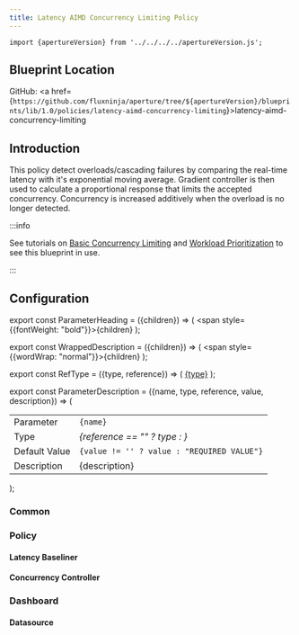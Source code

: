 ```yaml
---
title: Latency AIMD Concurrency Limiting Policy
---
```



```mdx-code-block
import {apertureVersion} from '../../../../apertureVersion.js';
```
## Blueprint Location


GitHub: <a href={`https://github.com/fluxninja/aperture/tree/${apertureVersion}/blueprints/lib/1.0/policies/latency-aimd-concurrency-limiting`}>latency-aimd-concurrency-limiting</a>


## Introduction



This policy detect overloads/cascading failures by comparing the real-time
latency with it's exponential moving average. Gradient controller is then used
to calculate a proportional response that limits the accepted concurrency.
Concurrency is increased additively when the overload is no longer detected.

:::info

See tutorials on
[Basic Concurrency Limiting](/tutorials/integrations/flow-control/concurrency-limiting/basic-concurrency-limiting.md)
and
[Workload Prioritization](/tutorials/integrations/flow-control/concurrency-limiting/workload-prioritization.md)
to see this blueprint in use.

:::

## Configuration

<!-- Configuration Marker -->


export const ParameterHeading = ({children}) => (
  <span style={{fontWeight: "bold"}}>{children}</span>
);

export const WrappedDescription = ({children}) => (
  <span style={{wordWrap: "normal"}}>{children}</span>
);

export const RefType = ({type, reference}) => (
  <a href={reference}>{type}</a>
);

export const ParameterDescription = ({name, type, reference,
  value, description}) => (
  <table class="blueprints-params">
  <tr>
    <td><ParameterHeading>Parameter</ParameterHeading></td>
    <td><code>{name}</code></td>
  </tr>
  <tr>
    <td><ParameterHeading>Type</ParameterHeading></td>
    <td><em>{reference == "" ? type : <RefType type={type} reference={reference} />}</em></td>
  </tr>
  <tr>
    <td class="blueprints-default-heading"><ParameterHeading>Default Value</ParameterHeading></td>
    <td><code>{value != '' ? value : "REQUIRED VALUE"}</code></td>
  </tr>
  <tr>
    <td class="blueprints-description"><ParameterHeading>Description</ParameterHeading></td>
    <td class="blueprints-description"><WrappedDescription>{description}</WrappedDescription></td>
  </tr>
</table>
);




<h3 class="blueprints-h3">Common</h3>

<ParameterDescription
    name="common.policy_name"
    type="string"
    reference=""
    value=''
    description='Name of the policy.' />

<h3 class="blueprints-h3">Policy</h3>

<ParameterDescription
    name="policy.flux_meter"
    type="aperture.spec.v1.FluxMeter"
    reference="../../configuration/policy#v1-flux-meter"
    value=''
    description='Flux Meter.' />

<ParameterDescription
    name="policy.classifiers"
    type="[]aperture.spec.v1.Classifier"
    reference="../../configuration/policy#v1-classifier"
    value=''
    description='List of classification rules.' />

<ParameterDescription
    name="policy.components"
    type="[]aperture.spec.v1.Component"
    reference="../../configuration/policy#v1-component"
    value=''
    description='List of additional circuit components.' />

<h4 class="blueprints-h4">Latency Baseliner</h4>

<ParameterDescription
    name="policy.latency_baseliner.ema"
    type="aperture.spec.v1.EMAParameters"
    reference="../../configuration/policy#v1-e-m-a-parameters"
    value=''
    description='EMA parameters.' />

<ParameterDescription
    name="policy.latency_baseliner.latency_tolerance_multiplier"
    type="float64"
    reference=""
    value=''
    description='Tolerance factor beyond which the service is considered to be in overloaded state. E.g. if EMA of latency is 50ms and if Tolerance is 1.1, then service is considered to be in overloaded state if current latency is more than 55ms.' />

<ParameterDescription
    name="policy.latency_baseliner.latency_ema_limit_multiplier"
    type="float64"
    reference=""
    value=''
    description='Current latency value is multiplied with this factor to calculate maximum envelope of Latency EMA.' />

<h4 class="blueprints-h4">Concurrency Controller</h4>

<ParameterDescription
    name="policy.concurrency_controller.flow_selector"
    type="aperture.spec.v1.FlowSelector"
    reference="../../configuration/policy#v1-flow-selector"
    value=''
    description='Concurrency Limiter flow selector.' />

<ParameterDescription
    name="policy.concurrency_controller.scheduler"
    type="aperture.spec.v1.SchedulerParameters"
    reference="../../configuration/policy#v1-scheduler-parameters"
    value=''
    description='Scheduler parameters.' />

<ParameterDescription
    name="policy.concurrency_controller.gradient"
    type="aperture.spec.v1.GradientControllerParameters"
    reference="../../configuration/policy#v1-gradient-controller-parameters"
    value=''
    description='Gradient Controller parameters.' />

<ParameterDescription
    name="policy.concurrency_controller.alerter"
    type="aperture.spec.v1.AlerterParameters"
    reference="../../configuration/policy#v1-alerter-parameters"
    value=''
    description='Whether tokens for workloads are computed dynamically or set statically by the user.' />

<ParameterDescription
    name="policy.concurrency_controller.concurrency_limit_multiplier"
    type="float64"
    reference=""
    value=''
    description='Current accepted concurrency is multiplied with this number to dynamically calculate the upper concurrency limit of a Service during normal (non-overload) state. This protects the Service from sudden spikes.' />

<ParameterDescription
    name="policy.concurrency_controller.concurrency_linear_increment"
    type="float64"
    reference=""
    value=''
    description='Linear increment to concurrency in each execution tick when the system is not in overloaded state.' />

<ParameterDescription
    name="policy.concurrency_controller.concurrency_sqrt_increment_multiplier"
    type="float64"
    reference=""
    value=''
    description='Scale factor to multiply square root of current accepted concurrrency. This, along with concurrency_linear_increment helps calculate overall concurrency increment in each tick. Concurrency is rapidly ramped up in each execution cycle during normal (non-overload) state (integral effect).' />

<ParameterDescription
    name="policy.concurrency_controller.dynamic_config"
    type="aperture.v1.LoadActuatorDynamicConfig"
    reference=""
    value=''
    description='Dynamic configuration for concurrency controller.' />

<h3 class="blueprints-h3">Dashboard</h3>

<ParameterDescription
    name="dashboard.refresh_interval"
    type="string"
    reference=""
    value=''
    description='Refresh interval for dashboard panels.' />

<h4 class="blueprints-h4">Datasource</h4>

<ParameterDescription
    name="dashboard.datasource.name"
    type="string"
    reference=""
    value=''
    description='Datasource name.' />

<ParameterDescription
    name="dashboard.datasource.filter_regex"
    type="string"
    reference=""
    value=''
    description='Datasource filter regex.' />